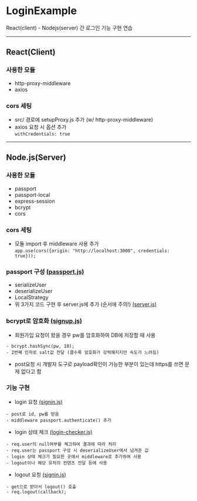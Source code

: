 # LoginExample
React(client) - Nodejs(server) 간 로그인 기능 구현 연습
<hr/>

## React(Client)
### 사용한 모듈
- http-proxy-middleware
- axios
### cors 세팅
- src/ 경로에 setupProxy.js 추가 (w/ http-proxy-middleware)
- axios 요청 시 옵션 추가<br/>
```withCredentials: true```
<hr/>

## Node.js(Server)
### 사용한 모듈
- passport
- passport-local
- express-session
- bcrypt
- cors
### cors 세팅
- 모듈 import 후 middleware 사용 추가<br/>
```app.use(cors({origin: "http://localhost:3000", credentials: true}));```
### passport 구성 [(passport.js)](https://github.com/Wseop/LoginExample/blob/master/server/passport.js)
- serializeUser
- deserializeUser
- LocalStrategy
- 위 3가지 코드 구현 후 server.js에 추가 (순서에 주의!) [(server.js)](https://github.com/Wseop/LoginExample/blob/master/server/server.js)
### bcrypt로 암호화 [(signup.js)](https://github.com/Wseop/LoginExample/blob/master/server/router/signup.js)
- 회원가입 요청이 왔을 경우 pw를 암호화하여 DB에 저장할 때 사용
```
- bcrypt.hashSync(pw, 10);
- 2번째 인자로 salt값 전달 (클수록 암호화가 강력해지지만 속도가 느려짐)
```
- post요청 시 개발자 도구로 payload확인이 가능한 부분이 있는데 https를 쓰면 문제 없다고 함<br/>
### 기능 구현
- login 요청 [(signin.js)](https://github.com/Wseop/LoginExample/blob/master/server/router/signin.js)
```
- post로 id, pw를 받음
- middleware passport.authenticate() 추가
```
- login 상태 체크 [(login-checker.js)](https://github.com/Wseop/LoginExample/blob/master/server/login-checker.js)
```
- req.user의 null여부를 체크하여 결과에 따라 처리
- req.user는 passport 구성 시 deserializeUser에서 넘겨준 값
- login 상태 체크가 필요한 곳에서 middleware로 추가하여 사용
- logout이나 해당 유저의 컨텐츠 전달 등에 사용
```
- logout 요청 [(signin.js)](https://github.com/Wseop/LoginExample/blob/master/server/router/signin.js)
```
- get으로 받아서 logout() 호출
- req.logout(callback);
```

